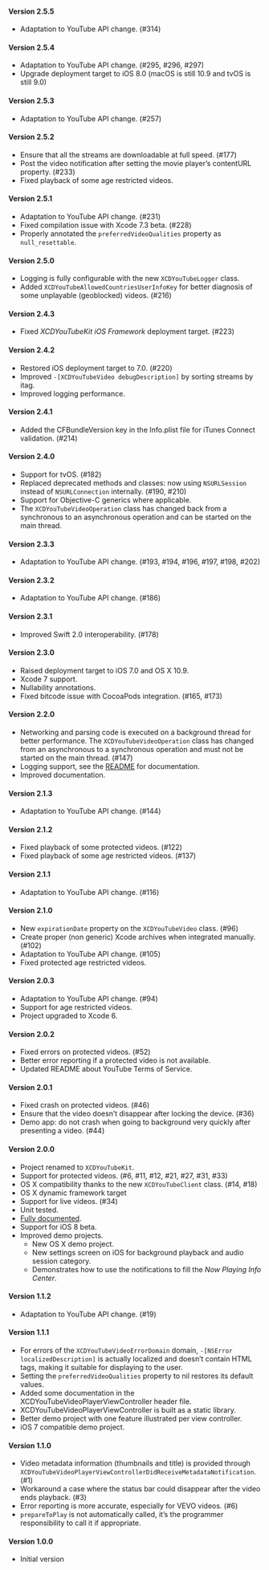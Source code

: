 #### Version 2.5.5

* Adaptation to YouTube API change. (#314)

#### Version 2.5.4

* Adaptation to YouTube API change. (#295, #296, #297)
* Upgrade deployment target to iOS 8.0 (macOS is still 10.9 and tvOS is still 9.0)

#### Version 2.5.3

* Adaptation to YouTube API change. (#257)

#### Version 2.5.2

* Ensure that all the streams are downloadable at full speed. (#177)
* Post the video notification after setting the movie player’s contentURL property. (#233)
* Fixed playback of some age restricted videos.

#### Version 2.5.1

* Adaptation to YouTube API change. (#231)
* Fixed compilation issue with Xcode 7.3 beta. (#228)
* Properly annotated the `preferredVideoQualities` property as `null_resettable`.

#### Version 2.5.0

* Logging is fully configurable with the new `XCDYouTubeLogger` class.
* Added `XCDYouTubeAllowedCountriesUserInfoKey` for better diagnosis of some unplayable (geoblocked) videos. (#216)

#### Version 2.4.3

* Fixed *XCDYouTubeKit iOS Framework* deployment target. (#223)

#### Version 2.4.2

* Restored iOS deployment target to 7.0. (#220)
* Improved `-[XCDYouTubeVideo debugDescription]` by sorting streams by itag.
* Improved logging performance.

#### Version 2.4.1

* Added the CFBundleVersion key in the Info.plist file for iTunes Connect validation. (#214)

#### Version 2.4.0

* Support for tvOS. (#182)
* Replaced deprecated methods and classes: now using `NSURLSession` instead of `NSURLConnection` internally. (#190, #210)
* Support for Objective-C generics where applicable.
* The `XCDYouTubeVideoOperation` class has changed back from a synchronous to an asynchronous operation and can be started on the main thread.

#### Version 2.3.3

* Adaptation to YouTube API change. (#193, #194, #196, #197, #198, #202)

#### Version 2.3.2

* Adaptation to YouTube API change. (#186)

#### Version 2.3.1

* Improved Swift 2.0 interoperability. (#178)

#### Version 2.3.0

* Raised deployment target to iOS 7.0 and OS X 10.9.
* Xcode 7 support.
* Nullability annotations.
* Fixed bitcode issue with CocoaPods integration. (#165, #173)

#### Version 2.2.0

* Networking and parsing code is executed on a background thread for better performance. The `XCDYouTubeVideoOperation` class has changed from an asynchronous to a synchronous operation and must not be started on the main thread. (#147)
* Logging support, see the [README](README.md#logging) for documentation.
* Improved documentation.

#### Version 2.1.3

* Adaptation to YouTube API change. (#144)

#### Version 2.1.2

* Fixed playback of some protected videos. (#122)
* Fixed playback of some age restricted videos. (#137)

#### Version 2.1.1

* Adaptation to YouTube API change. (#116)

#### Version 2.1.0

* New `expirationDate` property on the `XCDYouTubeVideo` class. (#96)
* Create proper (non generic) Xcode archives when integrated manually. (#102)
* Adaptation to YouTube API change. (#105)
* Fixed protected age restricted videos.

#### Version 2.0.3

* Adaptation to YouTube API change. (#94)
* Support for age restricted videos.
* Project upgraded to Xcode 6.

#### Version 2.0.2

* Fixed errors on protected videos. (#52)
* Better error reporting if a protected video is not available.
* Updated README about YouTube Terms of Service.

#### Version 2.0.1

* Fixed crash on protected videos. (#46)
* Ensure that the video doesn’t disappear after locking the device. (#36)
* Demo app: do not crash when going to background very quickly after presenting a video. (#44)

#### Version 2.0.0

* Project renamed to `XCDYouTubeKit`.
* Support for protected videos. (#6, #11, #12, #21, #27, #31, #33)
* OS X compatibility thanks to the new `XCDYouTubeClient` class. (#14, #18)
* OS X dynamic framework target
* Support for live videos. (#34)
* Unit tested.
* [Fully documented](http://cocoadocs.org/docsets/XCDYouTubeKit/).
* Support for iOS 8 beta.
* Improved demo projects.
  * New OS X demo project.
  * New settings screen on iOS for background playback and audio session category.
  * Demonstrates how to use the notifications to fill the *Now Playing Info Center*.

#### Version 1.1.2

* Adaptation to YouTube API change. (#19)

#### Version 1.1.1

* For errors of the `XCDYouTubeVideoErrorDomain` domain, `-[NSError localizedDescription]` is actually localized and doesn’t contain HTML tags, making it suitable for displaying to the user.
* Setting the `preferredVideoQualities` property to nil restores its default values.
* Added some documentation in the XCDYouTubeVideoPlayerViewController header file.
* XCDYouTubeVideoPlayerViewController is built as a static library.
* Better demo project with one feature illustrated per view controller.
* iOS 7 compatible demo project.

#### Version 1.1.0

* Video metadata information (thumbnails and title) is provided through `XCDYouTubeVideoPlayerViewControllerDidReceiveMetadataNotification`. (#1)
* Workaround a case where the status bar could disappear after the video ends playback. (#3)
* Error reporting is more accurate, especially for VEVO videos. (#6)
* `prepareToPlay` is not automatically called, it’s the programmer responsibility to call it if appropriate.

#### Version 1.0.0

* Initial version
